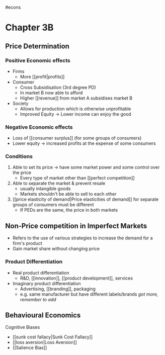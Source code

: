 #econs


# Chapter 3B

## Price Determination
### Positive Economic effects
- Firms
	- More [[profit|profits]]
- Consumer
	- Cross Subsidisation (3rd degree PD)
	- In market B now able to afford
	- Higher [[revenue]] from market A subsidises market B
- Society
	- Allows for production which is otherwise unprofitable
	- Improved Equity → Lower income can enjoy the good
### Negative Economic effects
- Loss of [[consumer surplus]] (for some groups of consumers)
- Lower equity → increased profits at the expense of some consumers
### Conditions
1. Able to set its price → have some market power and some control over the price
	- Every type of market other than [[perfect competition]]
2. Able to separate the market & prevent resale
	- usually intangible goods
	- Markets shouldn't be able to sell to each other
3. [[price elasticity of demand|Price elasticities of demand]] for separate groups of consumers must be different
	- If PEDs are the same, the price in both markets

## Non-Price competition in Imperfect Markets
- Refers to the use of various strategies to increase the demand for a firm's product
- Gain market share without changing price
### Product Differentiation
- Real product differentiation
	- R&D, [[innovation]], [[product development]], services
- Imaginary product differentiation
	- Advertising, [[branding]], packaging
	- e.g. same manufacturer but have different labels/brands
*got more, remember to add*

## Behavioural Economics
Cognitive Biases
- [[sunk cost fallacy|Sunk Cost Fallacy]]
- [[loss aversion|Loss Aversion]]
- [[Salience Bias]]